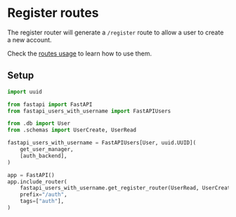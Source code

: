 # Register routes

The register router will generate a `/register` route to allow a user to create a new account.

Check the [routes usage](../../usage/routes.md) to learn how to use them.

## Setup

```py
import uuid

from fastapi import FastAPI
from fastapi_users_with_username import FastAPIUsers

from .db import User
from .schemas import UserCreate, UserRead

fastapi_users_with_username = FastAPIUsers[User, uuid.UUID](
    get_user_manager,
    [auth_backend],
)

app = FastAPI()
app.include_router(
    fastapi_users_with_username.get_register_router(UserRead, UserCreate),
    prefix="/auth",
    tags=["auth"],
)
```
